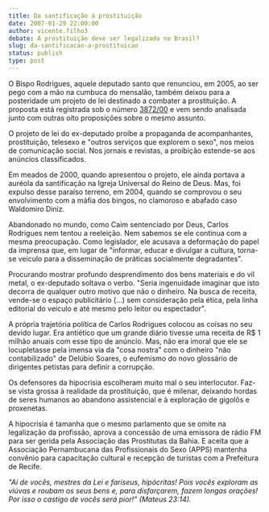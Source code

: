 ```yaml
---
title: Da santificação à prostituição
date: 2007-01-29 22:00:00
author: vicente.filho3
debate: A prostituição deve ser legalizada no Brasil?
slug: da-santificacao-a-prostituicao
status: publish 
type: post
---
```


O Bispo Rodrigues, aquele deputado santo que renunciou, em 2005, ao ser pego com a mão na cumbuca do mensalão, também deixou para a posteridade um projeto de lei destinado a combater a prostituição. A proposta está registrada sob o número [3872/00](http://www2.camara.gov.br/proposicoes/loadFrame.html?link=http://www.camara.gov.br/internet/sileg/prop_lista.asp?fMode=1&btnPesquisar=OK&Ano=2000&Numero=3872&sigla=PL) e vem sendo analisada junto com outras oito proposições sobre o mesmo assunto.  
  
O projeto de lei do ex-deputado proíbe a propaganda de acompanhantes, prostituição, telesexo e "outros serviços que explorem o sexo", nos meios de comunicação social. Nos jornais e revistas, a proibição estende-se aos anúncios classificados.  
  
Em meados de 2000, quando apresentou o projeto, ele ainda portava a auréola da santificação na Igreja Universal do Reino de Deus. Mas, foi expulso desse paraíso terreno, em 2004, quando se comprovou o seu envolvimento com a máfia dos bingos, no clamoroso e abafado caso Waldomiro Diniz.  
  
Abandonado no mundo, como Caim sentenciado por Deus, Carlos Rodrigues nem tentou a reeleição. Nem sabemos se ele continua com a mesma preocupação. Como legislador, ele acusava a deformação do papel da imprensa que, em lugar de "informar, educar e divulgar a cultura, torna-se veículo para a disseminação de práticas socialmente degradantes".  
  
Procurando mostrar profundo desprendimento dos bens materiais e do vil metal, o ex-deputado soltava o verbo. "Seria ingenuidade imaginar que isto decorra de qualquer outro motivo que não o dinheiro. Na busca de receita, vende-se o espaço publicitário (...) sem consideração pela ética, pela linha editorial do veículo e até mesmo pelo leitor ou espectador".  
  
A própria trajetória política de Carlos Rodrigues colocou as coisas no seu devido lugar. Era antiético que um grande diário tivesse uma receita de R$ 1 milhão anuais com esse tipo de anúncio. Mas, não era imoral que ele se locupletasse pela imensa via da "cosa nostra" com o dinheiro "não contabilizado" de Delúbio Soares, o eufemismo do novo glossário de dirigentes petistas para definir a corrupção.  
  
Os defensores da hipocrisia escolheram muito mal o seu interlocutor. Faz-se vista grossa à realidade da prostituição, que é milenar, deixando hordas de seres humanos ao abandono assistencial e à exploração de gigolôs e proxenetas.   
  
A hipocrisia é tamanha que o mesmo parlamento que se omite na legalização da profissão, aprova a concessão de uma emissora de rádio FM para ser gerida pela Associação das Prostitutas da Bahia. E aceita que a Associação Pernambucana das Profissionais do Sexo (APPS) mantenha convênio para capacitação cultural e recepção de turistas com a Prefeitura de Recife.  
  
*"Ai de vocês, mestres da Lei e fariseus, hipócritas! Pois vocês exploram as viúvas e roubam os seus bens e, para disfarçarem, fazem longas orações! Por isso o castigo de vocês será pior!" (Mateus 23:14).*
